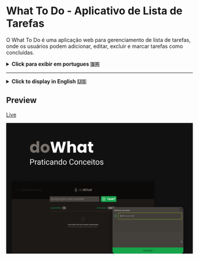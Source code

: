 # What To Do - Aplicativo de Lista de Tarefas

O What To Do é uma aplicação web para gerenciamento de lista de tarefas, onde os usuários podem adicionar, editar, excluir e marcar tarefas como concluídas.


<details>
<summary><strong>Click para exibir em portugues 🇧🇷 </strong></summary>

## Instalação

1. Clone o repositório para o seu ambiente local:

```bash
git clone https://github.com/Frankdias92/code-challenges.git
```

2. Instale as dependências do projeto:

```bash
npm install
```

3. Inicie o servidor de desenvolvimento:

```bash
npm start
```

## Uso

Após iniciar o servidor, acesse a aplicação em [http://localhost:5173](http://localhost:5173) no seu navegador.

### Recursos Principais:

- **Adicionar Tarefa:** Os usuários podem adicionar novas tarefas utilizando o botão "+".
- **Editar Tarefa:** Clicando em uma tarefa existente, os usuários podem editar o título e o conteúdo da tarefa.
- **Excluir Tarefa:** Os usuários podem excluir uma tarefa clicando no ícone de lixeira.
- **Marcar Tarefa Concluída:** Os usuários podem marcar uma tarefa como concluída clicando no ícone de marcação.

## Estrutura do Projeto

O projeto está estruturado da seguinte maneira:

```
what-to-do/
  ├── src/
  │   ├── components/
  │   │   ├── header.tsx
  │   │   ├── newNoteTask.tsx
  │   │   ├── noteTask.tsx
  │   │   └── ...
  │   ├── app.tsx
  │   └── ...
  ├── public/
  ├── package.json
  └── README.md
```

## Tecnologias Utilizadas

- React
- TypeScript
- Radix UI
- Lucide React
- Sonner (para notificações)

## Contribuição

Contribuições são bem-vindas! Sinta-se à vontade para abrir uma issue ou enviar uma solicitação de pull.

## Licença

Este projeto é licenciado sob a [Licença MIT](https://opensource.org/licenses/MIT).

## Autor

Nome do Autor - [@Frankdias92](https://github.com/Frankdias92)

## Créditos

#### À Escola Rocketseat e Equipe:

Gostaria de expressar à Escola Rocketseat e à sua incrível equipe por fornecerem recursos valiosos, suporte inestimável e inspiração constante ao longo do desenvolvimento deste projeto. Sem o apoio e a orientação excepcionais da Rocketseat e do Diego, este projeto não teria se tornado realidade.

Agradeço por:

Conteúdo de alta qualidade: Aprofundei meus conhecimentos e aprimorei minhas habilidades através dos cursos, tutoriais e materiais didáticos impecáveis da Rocketseat.
Comunidade vibrante: Encontrei suporte, colaboração e troca de experiências valiosas na comunidade engajada da Rocketseat, composta por alunos e profissionais talentosos.
Suporte personalizado: A equipe da Rocketseat se mostrou sempre disponível e pronta para solucionar dúvidas, oferecer orientação e solucionar problemas com presteza e profissionalismo.

À Autora do Design Original, Millena Martins:

Meus sinceros agradecimentos à talentosa Millena Martins pela criação do design original que serviu como base para este projeto. Sua criatividade, bom gosto e atenção aos detalhes resultaram em um design inspirador e de alta qualidade, que guiou e elevou meu trabalho.


Conclusão:

O sucesso deste projeto se deve, em grande parte, ao apoio fundamental da Escola Rocketseat, sua equipe dedicada, Diego, Mayk e à talentosa Millena Martins. Sou imensamente grato por suas contribuições inestimáveis e por tornarem este projeto uma realidade.

## Aprendezido com esse projeto

Durante o desenvolvimento do projeto "doWhat", foram adquiridos diversos conhecimentos e habilidades em diferentes áreas. Abaixo, destacam-se os principais aprendizados obtidos:

Desenvolvimento Frontend com React:

Aprofundei-me no uso do React para criar interfaces de usuário dinâmicas e interativas com tailwind.

Aprendi a criar e gerenciar componentes reutilizáveis, melhorando a organização e manutenção do código.

Integração de Bibliotecas Externas: 

Ganhei experiência na integração de bibliotecas de terceiros, como @radix-ui/react-dialog e lucide-react, para adicionar funcionalidades pré-construídas ao projeto.

Persistência de Dados com localStorage:

Implementei a persistência de dados utilizando o localStorage do navegador, permitindo que as tarefas fossem salvas localmente e recuperadas entre sessões.

Gerenciamento de Estado com Hooks:

Utilizei os hooks useState e useEffect para gerenciar o estado dos componentes, proporcionando uma experiência de usuário mais dinâmica e responsiva.

Acessibilidade e Usabilidade:

Explorei práticas de acessibilidade ao garantir que o projeto fosse acessível a uma ampla gama de usuários, incluindo a adição de descrições alternativas para ícones e o uso de elementos semânticos adequados.

</details>





---

<details>
<summary><strong>Click to display in English 🇺🇸
 </strong></summary>


## What To Do: A To-Do List App

What To Do is a web application for managing task lists, where users can add, edit, delete, and mark tasks as completed.

## Installation

1. Clone the repository to your local environment:

```bash
git clone https://github.com/Frankdias92/code-challenges.git
```

2. Install the project's dependencies:

```bash
npm install
```

3. Start the development server:

```bash
npm start
```

## Usage

After starting the server, access the application at http://localhost:5173 in your browser.

### Main Features:

- **Add Task:** Users can add new tasks using the "+" button.
- **Edit Task:** By clicking on an existing task, users can edit the task's title and content.
- **Delete Task:** Users can delete a task by clicking on the trash icon.
- **Mark Task as Completed:** Users can mark a task as completed by clicking on the checkmark icon.

## Project Structure

The project is structured as follows:

```
what-to-do/
  ├── src/
  │   ├── components/
  │   │   ├── header.tsx
  │   │   ├── newNoteTask.tsx
  │   │   ├── noteTask.tsx
  │   │   └── ...
  │   ├── app.tsx
  │   └── ...
  ├── public/
  ├── package.json
  └── README.md
```

## Technologies Used

- React
- TypeScript
- Radix UI
- Lucide React
- Sonner (for notifications)

## Contributing

Contributions are welcome! Feel free to open an issue or submit a pull request.

## License

This project is licensed under the MIT License: [https://opensource.org/licenses/MIT](https://opensource.org/licenses/MIT).

## Author

Author Name - @Frankdias92: [https://github.com/Frankdias92](https://github.com/Frankdias92)

## Credits

#### To Rocketseat School and Team:

I would like to express my sincere gratitude to Rocketseat School and its incredible team for providing valuable resources, invaluable support, and constant inspiration throughout the development of this project. Without the exceptional support and guidance of Rocketseat and Diego, this project would not have become a reality.

I am grateful for:

* High-quality content: I deepened my knowledge and improved my skills through Rocketseat's impeccable courses, tutorials, and teaching materials.
* Vibrant community: I found support, collaboration, and valuable exchange of experiences in Rocketseat's engaged community, composed of talented students and professionals.
* Personalized support: The Rocketseat team was always available and ready to solve doubts, offer guidance, and solve problems with promptness and professionalism.

To the Original Design Author, Millena Martins:

My sincere thanks to the talented Millena Martins for creating the original design that served as the basis for this project. Her creativity, good taste, and attention to detail resulted in an inspiring and high-quality design that guided and elevated my work.


Conclusion:

The success of this project is largely due to the fundamental support of Rocketseat School, its dedicated team, Diego, Mayk, and the talented Millena Martins. I am immensely grateful for their invaluable contributions and for making this project a reality.

## Learnings from this project

During the development of the "doWhat" project, several knowledge and skills were acquired in different areas. Below, the main learnings obtained are highlighted:

Frontend Development with React:

* I deepened my use of React to create dynamic and interactive user interfaces with Tailwind.
* I learned how to create and manage reusable components, improving code organization and maintainability.

Integration of External Libraries:

* I gained experience integrating third-party libraries, such as @radix-ui/react-dialog and lucide-react, to add pre-built features to the project.

Data Persistence with localStorage:

* I implemented data persistence using the browser's localStorage, allowing tasks to be saved locally and retrieved between sessions.

State Management with Hooks:

* I used the useState and useEffect hooks to manage the state of the components, providing a more dynamic and responsive user experience.

Accessibility and Usability:

* I explored accessibility practices by ensuring that the project was accessible to a wide range of users, including adding alt text for icons and using appropriate semantic elements.


</details>


## Preview

[Live](https://do-what-1o1gvqe2f-frankdias92s-projects.vercel.app/)

![Captura de tela da aplicação](./public/capa-doWhat.png)
